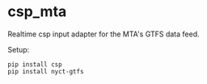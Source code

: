 # csp_mta
Realtime csp input adapter for the MTA's GTFS data feed.

Setup:

```
pip install csp
pip install nyct-gtfs
```


